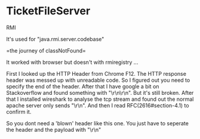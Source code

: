 TicketFileServer
================

RMI

It's used for "java.rmi.server.codebase"

=the journey of classNotFound=

It worked with browser but doesn't with rmiregistry ...

First I looked up the HTTP Header from Chrome F12. 
The HTTP response header was messed up with unreadable code.
So I figured out you need to specify the end of the header.
After that I have google a bit on Stackoverflow and found something with "\r\n\r\n".
But it's still broken. After that I installed wireshark to analyse 
the tcp stream and found out the normal apache server only sends "\r\n".
And then I read RFC(2616#section-4.1) to confirm it.

So you dont need a 'blown' header like this one.
You just have to seperate the header and the payload with "\r\n"

